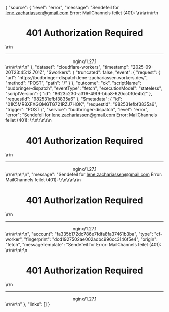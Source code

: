 
{
  "source": {
    "level": "error",
    "message": "Sendefeil for lene.zachariassen@gmail.com Error: MailChannels feilet (401): <html>\r\n<head><title>401 Authorization Required</title></head>\r\n<body>\r\n<center><h1>401 Authorization Required</h1></center>\r\n<hr><center>nginx/1.27.1</center>\r\n</body>\r\n</html>\r\n"
  },
  "dataset": "cloudflare-workers",
  "timestamp": "2025-09-20T23:45:12.701Z",
  "$workers": {
    "truncated": false,
    "event": {
      "request": {
        "url": "https://budbringer-dispatch.lene-zachariassen.workers.dev/",
        "method": "POST",
        "path": "/"
      }
    },
    "outcome": "ok",
    "scriptName": "budbringer-dispatch",
    "eventType": "fetch",
    "executionModel": "stateless",
    "scriptVersion": {
      "id": "8623c230-a316-49f9-bba8-620cc0f0e4b2"
    },
    "requestId": "982531efbf3835a6"
  },
  "$metadata": {
    "id": "01K5MR8XFXGQMGTG721RZJ7HQK",
    "requestId": "982531efbf3835a6",
    "trigger": "POST /",
    "service": "budbringer-dispatch",
    "level": "error",
    "error": "Sendefeil for lene.zachariassen@gmail.com Error: MailChannels feilet (401): <html>\r\n<head><title>401 Authorization Required</title></head>\r\n<body>\r\n<center><h1>401 Authorization Required</h1></center>\r\n<hr><center>nginx/1.27.1</center>\r\n</body>\r\n</html>\r\n",
    "message": "Sendefeil for lene.zachariassen@gmail.com Error: MailChannels feilet (401): <html>\r\n<head><title>401 Authorization Required</title></head>\r\n<body>\r\n<center><h1>401 Authorization Required</h1></center>\r\n<hr><center>nginx/1.27.1</center>\r\n</body>\r\n</html>\r\n",
    "account": "fa335b172dc786e7fdfa8fa37461b3ba",
    "type": "cf-worker",
    "fingerprint": "dcd1927502ae002adbc996cc3146f5e4",
    "origin": "fetch",
    "messageTemplate": "Sendefeil for <EMAIL> Error: MailChannels feilet (401): <html>\r\n<head><title>401 Authorization Required</title></head>\r\n<body>\r\n<center><h1>401 Authorization Required</h1></center>\r\n<hr><center>nginx/1.27.1</center>\r\n</body>\r\n</html>"
  },
  "links": []
}